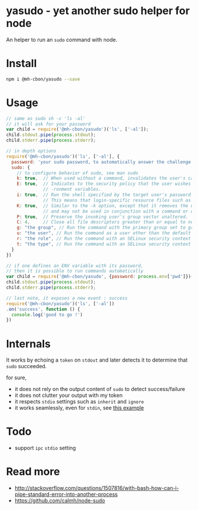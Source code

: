 # yasudo - yet another sudo helper for node

An helper to run an `sudo` command with node.

# Install

```sh
npm i @mh-cbon/yasudo --save
```

# Usage

```js
// same as sudo sh -c 'ls -al'
// it will ask for your password
var child = require('@mh-cbon/yasudo')('ls', ['-al']);
child.stdout.pipe(process.stdout);
child.stderr.pipe(process.stderr);

// in depth options
require('@mh-cbon/yasudo')('ls', ['-al'], {
  password: 'your sudo password, to automatically answer the challenge',
  sudo: {
    // to configure behavior of sudo, see man sudo
    k: true,  // When used without a command, invalidates the user's cached credentials.
    E: true,  // Indicates to the security policy that the user wishes to preserve their existing envi‐
              // -ronment variables.
    i: true,  // Run the shell specified by the target user's password database entry as a login shell.
              // This means that login-specific resource files such as .profile or .login
    K: true,  // Similar to the -k option, except that it removes the user's cached credentials entirely
              // and may not be used in conjunction with a command or other option.
    P: true,  // Preserve the invoking user's group vector unaltered.
    C: 4,     // Close all file descriptors greater than or equal to num before executing a command.
    g: "the group", // Run the command with the primary group set to group
    u: "the user", // Run the command as a user other than the default target user (usually root).
    r: "the role", // Run the command with an SELinux security context that includes the specified role.
    t: "the type", // Run the command with an SELinux security context that includes the specified type.
  }
})

// if one defines an ENV variable with its password,
// then it is possible to run commands automatically
var child = require('@mh-cbon/yasudo', {password: process.env['pwd']})('ls', ['-al']);
child.stdout.pipe(process.stdout);
child.stderr.pipe(process.stderr);

// last note, it exposes a new event : success
require('@mh-cbon/yasudo')('ls', ['-al'])
.on('success', function () {
  console.log('good to go !')
})
```

# Internals

It works by echoing a `token` on `stdout` and later detects it to determine that `sudo` succeeded.

for sure,
- it does not rely on the output content of `sudo` to detect success/failure
- it does not clutter your output with my token
- it respects `stdio` settings such as `inherit` and `ignore`
- it works seamlessly, even for `stdin`, see [this example](https://github.com/mh-cbon/yasudo/blob/master/examples/stdin.js)

# Todo

- support `ipc` `stdio` setting

# Read more

- http://stackoverflow.com/questions/1507816/with-bash-how-can-i-pipe-standard-error-into-another-process
- https://github.com/calmh/node-sudo
